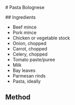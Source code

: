 # Pasta Bolognese

## Ingredients

- Beef mince
- Pork mince
- Chicken or vegetable stock
- Onion, chopped
- Carrot, chopped
- Celery, chopped
- Tomato paste/puree
- Milk
- Bay leaves
- Parmesan rinds
- Pasta, ideally

## Method
